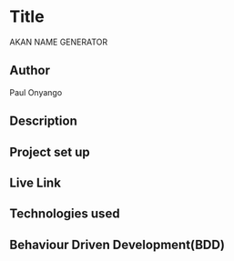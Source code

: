 # Title
 AKAN NAME GENERATOR


## Author
 Paul Onyango


## Description



## Project set up



## Live Link



## Technologies used



## Behaviour Driven Development(BDD)
